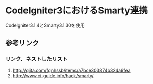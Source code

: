 CodeIgniter3におけるSmarty連携
======================
CodeIgniter3.1.4とSmarty3.1.30を使用
 
参考リンク
--------
### リンク、ネストしたリスト
1. http://qiita.com/fgnhssb/items/a7bce303874b324a9fea
2. http://www.ci-guide.info/hack/smarty/
 